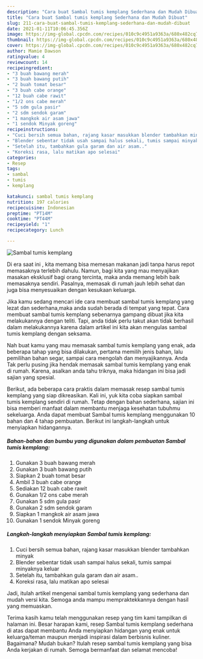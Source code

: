 ```yaml
---
description: "Cara buat Sambal tumis kemplang Sederhana dan Mudah Dibuat"
title: "Cara buat Sambal tumis kemplang Sederhana dan Mudah Dibuat"
slug: 211-cara-buat-sambal-tumis-kemplang-sederhana-dan-mudah-dibuat
date: 2021-01-11T10:06:45.356Z
image: https://img-global.cpcdn.com/recipes/010c9c4951a9363a/680x482cq70/sambal-tumis-kemplang-foto-resep-utama.jpg
thumbnail: https://img-global.cpcdn.com/recipes/010c9c4951a9363a/680x482cq70/sambal-tumis-kemplang-foto-resep-utama.jpg
cover: https://img-global.cpcdn.com/recipes/010c9c4951a9363a/680x482cq70/sambal-tumis-kemplang-foto-resep-utama.jpg
author: Mamie Dawson
ratingvalue: 4
reviewcount: 14
recipeingredient:
- "3 buah bawang merah"
- "3 buah bawang putih"
- "2 buah tomat besar"
- "3 buah cabe orange"
- "12 buah cabe rawit"
- "1/2 ons cabe merah"
- "5 sdm gula pasir"
- "2 sdm sendok garam"
- "1 mangkok air asam jawa"
- "1 sendok Minyak goreng"
recipeinstructions:
- "Cuci bersih semua bahan, rajang kasar masukkan blender tambahkan minyak"
- "Blender sebentar tidak usah sampai halus sekali, tumis sampai minyaknya keluar"
- "Setelah itu, tambahkan gula garam dan air asam.."
- "Koreksi rasa, lalu matikan apo selesai"
categories:
- Resep
tags:
- sambal
- tumis
- kemplang

katakunci: sambal tumis kemplang 
nutrition: 197 calories
recipecuisine: Indonesian
preptime: "PT14M"
cooktime: "PT44M"
recipeyield: "1"
recipecategory: Lunch

---
```



![Sambal tumis kemplang](https://img-global.cpcdn.com/recipes/010c9c4951a9363a/680x482cq70/sambal-tumis-kemplang-foto-resep-utama.jpg)

Di era  saat ini , kita memang bisa memesan makanan jadi tanpa harus repot memasaknya terlebih dahulu. Namun, bagi kita yang mau menyajikan masakan eksklusif bagi orang tercinta, maka anda memang lebih baik memasaknya sendiri. Pasalnya, memasak di rumah jauh lebih sehat dan juga bisa menyesuaikan dengan kesukaan keluarga.

Jika kamu sedang mencari ide cara membuat sambal tumis kemplang yang lezat dan sederhana,maka anda sudah berada di tempat yang tepat. Cara membuat sambal tumis kemplang  sebenarnya gampang dibuat jika kita melakukannya dengan teliti. Tapi, anda tidak perlu takut akan tidak berhasil dalam melakukannya 
karena dalam artikel ini kita akan mengulas sambal tumis kemplang dengan seksama.  



Nah buat kamu yang mau memasak sambal tumis kemplang yang enak, ada beberapa tahap yang bisa dilakukan, pertama memilih jenis bahan, lalu pemilihan bahan segar, sampai cara mengolah dan menyajikannya. Anda Tak perlu pusing jika hendak memasak sambal tumis kemplang yang enak di rumah. Karena, asalkan anda  tahu triknya, maka hidangan ini bisa jadi sajian yang spesial.

Berikut, ada beberapa cara praktis  dalam memasak resep sambal tumis kemplang yang siap dikreasikan. Kali ini, yuk kita coba siapkan sambal tumis kemplang sendiri di rumah. Tetap dengan bahan sederhana, sajian ini bisa memberi manfaat dalam membantu menjaga kesehatan tubuhmu sekeluarga. Anda dapat membuat Sambal tumis kemplang menggunakan 10 bahan dan 4 tahap pembuatan. Berikut ini langkah-langkah untuk menyiapkan hidangannya.

<!--inarticleads1-->

##### Bahan-bahan dan bumbu yang digunakan dalam pembuatan Sambal tumis kemplang:

1. Gunakan 3 buah bawang merah
1. Gunakan 3 buah bawang putih
1. Siapkan 2 buah tomat besar
1. Ambil 3 buah cabe orange
1. Sediakan 12 buah cabe rawit
1. Gunakan 1/2 ons cabe merah
1. Gunakan 5 sdm gula pasir
1. Gunakan 2 sdm sendok garam
1. Siapkan 1 mangkok air asam jawa
1. Gunakan 1 sendok Minyak goreng




<!--inarticleads2-->

##### Langkah-langkah menyiapkan Sambal tumis kemplang:

1. Cuci bersih semua bahan, rajang kasar masukkan blender tambahkan minyak
1. Blender sebentar tidak usah sampai halus sekali, tumis sampai minyaknya keluar
1. Setelah itu, tambahkan gula garam dan air asam..
1. Koreksi rasa, lalu matikan apo selesai




Jadi, itulah artikel mengenai  sambal tumis kemplang  yang sederhana dan mudah versi kita. Semoga anda mampu mempraktekkannya dengan hasil yang memuaskan. 

Terima kasih kamu telah menggunakan resep yang tim kami tampilkan di halaman ini. Besar harapan kami, resep  Sambal tumis kemplang sederhana di atas dapat membantu Anda menyiapkan hidangan yang enak untuk keluarga/teman maupun menjadi inspirasi dalam berbisnis kuliner. Bagaimana? Mudah bukan? Itulah resep sambal tumis kemplang yang bisa Anda kerjakan di rumah. Semoga bermanfaat dan selamat mencoba!

